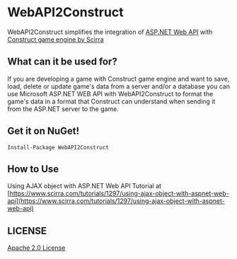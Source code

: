 WebAPI2Construct
================

WebAPI2Construct simplifies the integration of [ASP.NET Web API](http://www.asp.net/web-api) with [Construct game engine by Scirra](https://www.construct.net/)

## What can it be used for?
If you are developing a game with Construct game engine and want to save, load, delete or update game's data from a server and/or a database you can use Microsoft ASP.NET WEB API with WebAPI2Construct to format the game's data in a format that Construct can understand when sending it from the ASP.NET server to the game.

## Get it on NuGet!
    
    Install-Package WebAPI2Construct
    
## How to Use
Using AJAX object with ASP.NET Web API Tutorial at [https://www.scirra.com/tutorials/1297/using-ajax-object-with-aspnet-web-api](https://www.scirra.com/tutorials/1297/using-ajax-object-with-aspnet-web-api)

## LICENSE
[Apache 2.0 License](https://github.com/dannevesdantas/WebAPI2Construct/blob/master/LICENSE)
